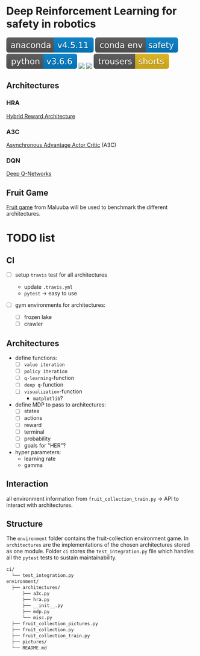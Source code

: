 # Deep Reinforcement Learning for safety in robotics
![](badges/anaconda-v4.5.11-blue.svg)
![](badges/conda_env-safety-blue.svg)
![](badges/python-v3.6.6-blue.svg)
![](badges/Ubuntu-16.04.svg)
![](https://www.travis-ci.com/ipa-mae-ma/safety-drl.svg?branch=train)
![](badges/trousers-shorts-yellow.svg)

## Architectures
### HRA
[Hybrid Reward Architecture](http://arxiv.org/abs/1706.04208)

### A3C
[Asynchronous Advantage Actor Critic](http://arxiv.org/abs/1602.01783) (A3C)

### DQN
[Deep Q-Networks](https://www.nature.com/articles/nature14236.pdf)

## Fruit Game
[Fruit game](https://github.com/Maluuba/hra) from Maluuba will be used to benchmark the different architectures.

# TODO list

## CI
- [ ] setup `travis` test for all architectures
  - update `.travis.yml`
  - `pytest` $\rightarrow$ easy to use

- [ ] gym environments for architectures:
  - [ ] frozen lake
  - [ ] crawler

## Architectures
- define functions:
  - [ ] `value iteration`
  - [ ] `policy iteration`
  - [ ] `q-learning`-function
  - [ ] `deep q`-function
  - [ ] `visualization`-function
    - `matplotlib`?

- define MDP to pass to architectures:
  - [ ] states
  - [ ] actions
  - [ ] reward
  - [ ] terminal
  - [ ] probability
  - [ ] goals for "HER"?

- hyper parameters:
  - learning rate
  - gamma

## Interaction
all environment information from `fruit_collection_train.py` $\rightarrow$ API to interact with architectures.


## Structure
The `environment` folder contains the fruit-collection environment game. In `architectures` are the implementations of the chosen architectures stored as one module.
Folder `ci` stores the `test_integration.py` file which handles all the `pytest` tests to sustain maintainability.

```text
ci/
  └── test_integration.py
environment/
  ├── architectures/
      ├── a3c.py
      ├── hra.py
      ├── __init__.py
      ├── mdp.py
      └── misc.py
  ├── fruit_collection_pictures.py
  ├── fruit_collection.py
  ├── fruit_collection_train.py
  ├── pictures/
  └── README.md
```
